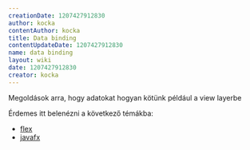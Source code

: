```yaml
---
creationDate: 1207427912830 
author: kocka 
contentAuthor: kocka 
title: Data binding 
contentUpdateDate: 1207427912830 
name: data binding 
layout: wiki 
date: 1207427912830 
creator: kocka 
---
```

Megoldások arra, hogy adatokat hogyan kötünk például a view layerbe

Érdemes itt belenézni a következő témákba:

*   [flex](flex.html)
*   [javafx](JavaFX.html)
